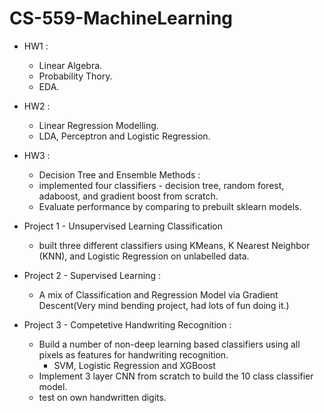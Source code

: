 # CS-559-MachineLearning

- HW1 : 
  - Linear Algebra.
  - Probability Thory.
  - EDA.
 
- HW2 :
  - Linear Regression Modelling.
  - LDA, Perceptron and Logistic Regression.

- HW3 :
  - Decision Tree and Ensemble Methods :
  - implemented four classifiers - decision tree, random forest, adaboost, and gradient boost from scratch.
  - Evaluate performance by comparing to prebuilt sklearn models.

- Project 1 - Unsupervised Learning Classification
  - built three different classifiers using KMeans, K Nearest Neighbor (KNN), and Logistic Regression on unlabelled data.

- Project 2  - Supervised Learning :
  - A mix of Classification and Regression Model via Gradient Descent(Very mind bending project, had lots of fun doing it.)

- Project 3 - Competetive Handwriting Recognition :
  - Build a number of non-deep learning based classifiers using all pixels as features for handwriting recognition.
    - SVM, Logistic Regression and XGBoost
  - Implement 3 layer CNN from scratch to build the 10 class classifier model.
  - test on own handwritten digits.
